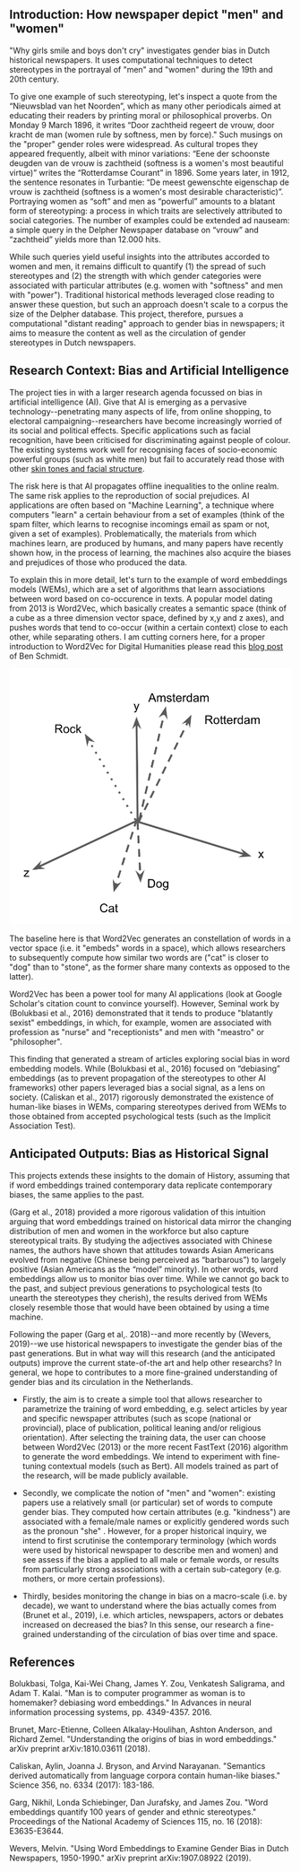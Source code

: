 ## Introduction: How newspaper depict "men" and "women"

"Why girls smile and boys don't cry" investigates gender bias in Dutch historical newspapers. It uses computational techniques to detect stereotypes in the portrayal of "men" and "women" during the 19th and 20th century. 

To give one example of such stereotyping, let's inspect a quote from the “Nieuwsblad van het Noorden”, which as many other periodicals aimed at educating their readers by printing moral or philosophical proverbs. On Monday 9 March 1896, it writes “Door zachtheid
regeert de vrouw, door kracht de man (women rule by softness, men by force)."  Such musings on the "proper" gender roles were widespread. As cultural tropes they  appeared frequently, albeit with minor variations: “Eene der schoonste deugden van de vrouw
is zachtheid (softness is a women's most beautiful virtue)” writes the “Rotterdamse Courant” in 1896. Some years later, in 1912, the sentence resonates in Turbantie: “De meest gewenschte eigenschap de vrouw is zachtheid (softness is a women's most desirable characteristic)”. Portraying women as “soft” and men as “powerful” amounts to a blatant form of stereotyping: a process in which traits are selectively attributed to social categories. The number of examples could be extended ad nauseam: a simple query in the Delpher Newspaper database on “vrouw” and “zachtheid” yields more than 12.000 hits.  

While such queries yield useful insights into the attributes accorded to women and men, it remains difficult to quantify (1) the spread of such stereotypes and (2) the strength with which gender categories were associated with particular attributes (e.g. women with "softness" and men with "power"). Traditional historical methods leveraged close reading to answer these question, but such an approach doesn't scale to a corpus the size of the Delpher database. This project, therefore, pursues a computational "distant reading" approach to gender bias in newspapers; it aims to measure the content as well as the circulation of gender stereotypes in Dutch newspapers. 

## Research Context: Bias and Artificial Intelligence

The project ties in with a larger research agenda focussed on bias in artificial intelligence (AI). Give that AI is emerging as a pervasive technology--penetrating many aspects of life, from online shopping, to electoral campaigning--researchers have become increasingly worried of its social and political effects. Specific applications such as facial recognition, have been criticised for discriminating against people of colour. The existing systems work well for recognising faces of socio-economic powerful groups (such as white men) but fail to accurately read those with other [skin tones and facial structure](https://www.ted.com/talks/joy_buolamwini_how_i_m_fighting_bias_in_algorithms?language=en).

The risk here is that AI propagates offline inequalities to the online realm. The same risk applies to the reproduction of social prejudices. AI applications are often based on "Machine Learning", a technique where computers "learn" a certain behaviour from a set of examples (think of the spam filter, which learns to recognise incomings email as spam or not, given a set of examples). Problematically, the materials from which machines learn, are produced by humans, and many papers have recently shown how, in the process of learning, the machines also acquire the biases and prejudices of those who produced the data. 

To explain this in more detail, let's turn to the example of word embeddings models (WEMs), which are a set of algorithms that learn associations between word based on co-occurence in texts. A popular model dating from 2013 is Word2Vec, which basically creates a semantic space (think of a cube as a three dimension vector space, defined by x,y and z axes), and pushes words that tend to co-occur (within a certain context) close to each other, while separating others. I am cutting corners here, for a proper introduction to Word2Vec for Digital Humanities please read this [blog post](http://bookworm.benschmidt.org/posts/2015-10-25-Word-Embeddings.html) of Ben Schmidt.


![Voorbeeld van een drie-dimensionale word embedding ruimte](./figures/figuur1_en.png)

The baseline here is that Word2Vec  generates an constellation of words in a vector space (i.e. it "embeds" words in a space), which allows researchers to subsequently  compute how similar two words are ("cat" is closer to "dog" than to "stone", as the former share many contexts as opposed to the latter).

Word2Vec has been a power tool for many AI applications (look at Google Scholar's citation count to convince yourself). However, Seminal work by (Bolukbasi et al., 2016) demonstrated that it tends to produce "blatantly sexist" embeddings, in which, for example, women are associated with profession as "nurse" and  "receptionists" and men with "meastro" or "philosopher". 

This finding that generated a stream of articles exploring social bias in word embedding models. While (Bolukbasi et al., 2016) focused on “debiasing” embeddings (as to prevent propagation of the stereotypes to other AI frameworks) other papers leveraged bias a social signal, as a lens on society. (Caliskan et al., 2017) rigorously demonstrated the existence of human-like biases in WEMs, comparing stereotypes derived from WEMs to those obtained from accepted psychological tests (such as the Implicit Association Test). 

## Anticipated Outputs: Bias as Historical Signal

This projects extends these insights to the domain of History, assuming that if word embeddings trained contemporary data replicate contemporary biases, the same applies to the past. 

(Garg et al., 2018) provided a more rigorous validation of this intuition arguing that word embeddings trained on historical data mirror the changing distribution of men and women in the workforce but also capture stereotypical traits. By studying the adjectives associated with Chinese names, the authors have shown that attitudes towards Asian Americans evolved from negative (Chinese being perceived as “barbarous”) to largely positive (Asian Americans as the “model” minority). In other words, word embeddings allow us to monitor bias over time. While we cannot go back to the past, and subject previous generations to psychological tests (to unearth the stereotypes they cherish), the results derived from WEMs closely resemble those that would have been obtained by using a time machine.

Following the paper (Garg et al,. 2018)--and more recently by (Wevers, 2019)--we use historical newspapers to investigate the gender bias of the past generations. But in what way will this research (and the anticipated outputs) improve the current state-of-the art and help other researchs? In general, we hope to contributes to a more fine-grained understanding of gender bias and its circulation in the Netherlands. 

- Firstly, the aim is to create a simple tool that allows researcher to parametrize the training of word embedding, e.g. select articles by year and specific newspaper attributes (such as scope (national or provincial), place of publication, political leaning and/or religious orientation). After selecting the training data, the user can choose between  Word2Vec (2013) or the more recent FastText (2016) algorithm to generate the word embeddings. We intend to experiment with fine-tuning contextual models (such as Bert).  All models trained as part of the research, will be made publicly available. 

- Secondly, we complicate the notion of "men" and "women": existing papers use a relatively small (or particular) set of words to  compute gender bias. They computed how certain attributes (e.g. "kindness")  are associated with a female/male names or explicitly gendered words such as the pronoun "she" . However, for a proper historical inquiry, we intend to first scrutinise the contemporary terminology (which words were used by historical newspaper to describe men and women) and see assess if the bias a applied to all male or female words, or results from particularly strong associations with a certain sub-category (e.g. mothers, or more certain professions).

- Thirdly, besides monitoring the change in bias on a macro-scale (i.e. by decade), we want to understand where the bias actually comes from  (Brunet et al., 2019), i.e. which articles, newspapers, actors or debates increased on decreased the bias? In this sense, our research a fine-grained understanding of the circulation of bias over time and space. 

## References

Bolukbasi, Tolga, Kai-Wei Chang, James Y. Zou, Venkatesh Saligrama, and Adam T. Kalai. "Man is to computer programmer as woman is to homemaker? debiasing word embeddings." In Advances in neural information processing systems, pp. 4349-4357. 2016.

Brunet, Marc-Etienne, Colleen Alkalay-Houlihan, Ashton Anderson, and Richard Zemel. "Understanding the origins of bias in word embeddings." arXiv preprint arXiv:1810.03611 (2018).	

Caliskan, Aylin, Joanna J. Bryson, and Arvind Narayanan. "Semantics derived automatically from language corpora contain human-like biases." Science 356, no. 6334 (2017): 183-186.

Garg, Nikhil, Londa Schiebinger, Dan Jurafsky, and James Zou. "Word embeddings quantify 100 years of gender and ethnic stereotypes." Proceedings of the National Academy of Sciences 115, no. 16 (2018): E3635-E3644.

Wevers, Melvin. "Using Word Embeddings to Examine Gender Bias in Dutch Newspapers, 1950-1990." arXiv preprint arXiv:1907.08922 (2019).

